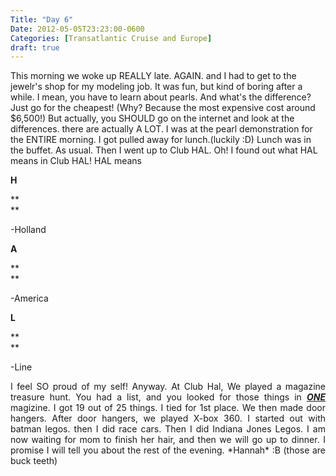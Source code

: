 ```yaml
---
Title: "Day 6"
Date: 2012-05-05T23:23:00-0600
Categories: [Transatlantic Cruise and Europe]
draft: true
---
```


This morning we woke up REALLY late. AGAIN. and I had to get to the
jewelr's shop for my modeling job. It was fun, but kind of boring after
a while. I mean, you have to learn about pearls. And what's the
difference? Just go for the cheapest! (Why? Because the most expensive
cost around \$6,500!) But actually, you SHOULD go on the internet and
look at the differences. there are actually A LOT. I was at the pearl
demonstration for the ENTIRE morning. I got pulled away for
lunch.(luckily :D) Lunch was in the buffet. As usual. Then I went up to
Club HAL. Oh! I found out what HAL means in Club HAL! HAL means  
  

<div align="JUSTIFY">

**H**

</div>

**  
**

<div align="JUSTIFY">

</div>

<div align="JUSTIFY">

-Holland

</div>

  

<div align="JUSTIFY">

**A**

</div>

**  
**

<div align="JUSTIFY">

</div>

<div align="JUSTIFY">

-America

</div>

  

<div align="JUSTIFY">

**L**

</div>

**  
**

<div align="JUSTIFY">

</div>

<div align="JUSTIFY">

-Line

</div>

<div align="JUSTIFY">

I feel SO proud of my self! Anyway. At Club Hal, We played a magazine
treasure hunt. You had a list, and you looked for those things in
***<u>ONE </u>****<u></u>*<u></u>magizine. I got 19 out of 25 things. I
tied for 1st place. We then made door hangers. After door hangers, we
played X-box 360. I started out with batman legos. then I did race cars.
Then I did Indiana Jones Legos. I am now waiting for mom to finish her
hair, and then we will go up to dinner. I promise I will tell you about
the rest of the evening. \*Hannah\* :B (those are buck teeth)

</div>
